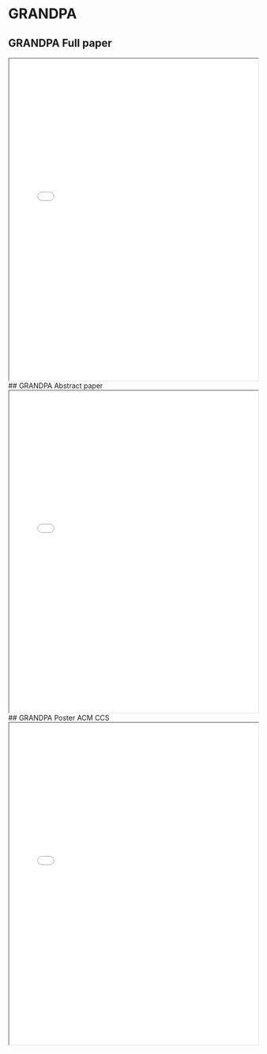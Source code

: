 # GRANDPA

## GRANDPA Full paper
<style>
.md-grid {
    max-width: inherit;
}
.md-sidebar--secondary {
    display: none;
}
.md-content {
    margin-right: 0em;
}
</style>
<iframe src="../../web/viewer.html?file=../pdf/grandpa.pdf" width="100%" height="650em"></iframe>
## GRANDPA Abstract paper
<iframe src="../../web/viewer.html?file=../pdf/GRANDPAabstract.pdf" width="100%" height="650em"></iframe>
## GRANDPA Poster ACM CCS
<iframe src="../../web/viewer.html?file=../pdf/GRANPA POSTER v3.pdf" width="100%" height="650em"></iframe>

